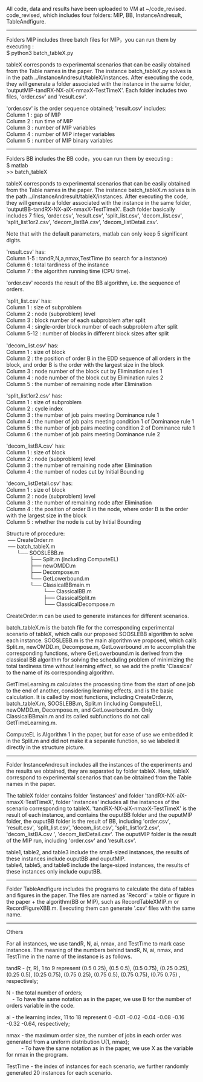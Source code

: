 All code, data and results have been uploaded to VM at ~/code_revised. code_revised, which includes four folders: MIP, BB, InstanceAndresult, TableAndfigure.

------------------------------------------------------------------------------

Folders MIP includes three batch files for MIP，you can run them by executing :  
$ python3 batch_tableX.py

tableX corresponds to experimental scenarios that can be easily obtained from the Table names in the paper.
The instance batch_tableX.py solves is in the path ../InstanceAndresult/tableX/instances.
After executing the code, they will generate a folder associated with the instance in the same folder, 'outputMIP-tandRX-NX-aiX-nmaxX-TestTimeX'. Each folder includes two files, 'order.csv' and 'result.csv'.

'order.csv' is the order sequence obtained;
'result.csv' includes:  
Column 1 : gap of MIP  
Column 2 : run time of MIP  
Column 3 : number of MIP variables  
Column 4 : number of MIP integer variables  
Column 5 : number of MIP binary variables

------------------------------------------------------------------------------

Folders BB includes the BB code，you can run them by executing :  
$ matlab  
\>\> batch_tableX

tableX corresponds to experimental scenarios that can be easily obtained from the Table names in the paper.
The instance batch_tableX.m solves is in the path ../InstanceAndresult/tableX/instances.
After executing the code, they will generate a folder associated with the instance in the same folder, 'outputBB-tandRX-NX-aiX-nmaxX-TestTimeX'. 
Each folder basically includes 7 files, 'order.csv', 'result.csv', 'split_list.csv', 'decom_list.csv', 'split_list1or2.csv', 'decom_listBA.csv', 'decom_listDetail.csv'.

Note that with the default parameters, matlab can only keep 5 significant digits.

'result.csv' has:  
Column 1-5 : tandR,N,a,nmax,TestTime (to search for a instance)  
Column 6 : total tardiness of the instance  
Column 7 : the algorithm running time (CPU time). 

'order.csv' records the result of the BB algorithm,  i.e. the sequence of orders.

'split_list.csv'  has:  
Column 1 : size of subproblem  
Column 2 : node (subproblem) level  
Column 3 : block number of each subproblem after split  
Column 4 : single-order block number of each subproblem after split  
Column 5-12 : number of blocks in diﬀerent block sizes after split  

'decom_list.csv' has:  
Column 1 : size of block  
Column 2 : the position of order B in the EDD sequence of all orders in the block, and order B is the order with the largest size in the block  
Column 3 : node number of the block cut by Elimination rules 1  
Column 4 : node number of the block cut by Elimination rules 2  
Column 5 : the number of remaining node after Elimination  

'split_list1or2.csv' has:  
Column 1 : size of subproblem  
Column 2 : cycle index  
Column 3 : the number of job pairs meeting Dominance rule 1  
Column 4 : the number of job pairs meeting condition 1 of Dominance rule 1  
Column 5 : the number of job pairs meeting condition 2 of Dominance rule 1  
Column 6 : the number of job pairs meeting Dominance rule 2

'decom_listBA.csv' has:  
Column 1 : size of block  
Column 2 : node (subproblem) level  
Column 3 : the number of remaining node after Elimination  
Column 4 : the number of nodes cut by Initial Bounding   

'decom_listDetail.csv' has:  
Column 1 : size of block  
Column 2 : node (subproblem) level  
Column 3 : the number of remaining node after Elimination  
Column 4 : the position of order B in the node, where order B is the order with the largest size in the block  
Column 5 : whether the node is cut by Initial Bounding  

Structure of procedure:  
&nbsp;──&nbsp;CreateOrder.m  
&nbsp;──&nbsp;batch_tableX.m  
&nbsp;&nbsp;&nbsp;&nbsp;&nbsp;&nbsp;&nbsp;└──&nbsp;SOOSLEBB.m  
&nbsp;&nbsp;&nbsp;&nbsp;&nbsp;&nbsp;&nbsp;&nbsp;&nbsp;&nbsp;&nbsp;&nbsp;&nbsp;&nbsp;&nbsp;&nbsp;├──&nbsp;Split.m (including&nbsp;ComputeEL)  
&nbsp;&nbsp;&nbsp;&nbsp;&nbsp;&nbsp;&nbsp;&nbsp;&nbsp;&nbsp;&nbsp;&nbsp;&nbsp;&nbsp;&nbsp;&nbsp;├──&nbsp;newOMDD.m  
&nbsp;&nbsp;&nbsp;&nbsp;&nbsp;&nbsp;&nbsp;&nbsp;&nbsp;&nbsp;&nbsp;&nbsp;&nbsp;&nbsp;&nbsp;&nbsp;├──&nbsp;Decompose.m  
&nbsp;&nbsp;&nbsp;&nbsp;&nbsp;&nbsp;&nbsp;&nbsp;&nbsp;&nbsp;&nbsp;&nbsp;&nbsp;&nbsp;&nbsp;&nbsp;└──&nbsp;GetLowerbound.m  
&nbsp;&nbsp;&nbsp;&nbsp;&nbsp;&nbsp;&nbsp;&nbsp;&nbsp;&nbsp;&nbsp;&nbsp;&nbsp;&nbsp;&nbsp;&nbsp;└──&nbsp;ClassicalBBmain.m  
&nbsp;&nbsp;&nbsp;&nbsp;&nbsp;&nbsp;&nbsp;&nbsp;&nbsp;&nbsp;&nbsp;&nbsp;&nbsp;&nbsp;&nbsp;&nbsp;&nbsp;&nbsp;&nbsp;&nbsp;&nbsp;&nbsp;&nbsp;&nbsp;&nbsp;└──&nbsp;ClassicalBB.m  
&nbsp;&nbsp;&nbsp;&nbsp;&nbsp;&nbsp;&nbsp;&nbsp;&nbsp;&nbsp;&nbsp;&nbsp;&nbsp;&nbsp;&nbsp;&nbsp;&nbsp;&nbsp;&nbsp;&nbsp;&nbsp;&nbsp;&nbsp;&nbsp;&nbsp;├──&nbsp;ClassicalSplit.m  
&nbsp;&nbsp;&nbsp;&nbsp;&nbsp;&nbsp;&nbsp;&nbsp;&nbsp;&nbsp;&nbsp;&nbsp;&nbsp;&nbsp;&nbsp;&nbsp;&nbsp;&nbsp;&nbsp;&nbsp;&nbsp;&nbsp;&nbsp;&nbsp;&nbsp;└──&nbsp;ClassicalDecompose.m

CreateOrder.m can be used to generate instances for different scenarios. 

batch_tableX.m is the batch file for the corresponding experimental scenario of tableX, which calls our proposed SOOSLEBB algorithm to solve each instance. SOOSLEBB.m is the main algorithm we proposed, which calls Split.m, newOMDD.m, Decompose.m, GetLowerbound .m to accomplish the corresponding functions, where GetLowerbound.m is derived from the classical BB algorithm for solving the scheduling problem of minimizing the total tardiness time without learning effect, so we add the prefix 'Classical' to the name of its corresponding algorithm.

GetTimeLearning.m calculates the processing time from the start of one job to the end of another, considering learning effects, and is the basic calculation. It is called by most functions, including CreateOrder.m, batch_tableX.m, SOOSLEBB.m, Split.m (including ComputeEL), newOMDD.m, Decompose.m, and GetLowerbound.m. Only ClassicalBBmain.m and its called subfunctions do not call GetTimeLearning.m.

ComputeEL is Algorithm 1 in the paper, but for ease of use we embedded it in the Split.m and did not make it a separate function, so we labeled it directly in the structure picture.

------------------------------------------------------------------------------

Folder InstanceAndresult includes all the instances of the experiments and the results we obtained, they are separated by folder tableX. Here, tableX correspond to experimental scenarios that can be obtained from the Table names in the paper.

The tableX folder contains folder 'instances' and folder 'tandRX-NX-aiX-nmaxX-TestTimeX', folder 'instances' includes all the instances of the scenario corresponding to tableX. 'tandRX-NX-aiX-nmaxX-TestTimeX' is the result of each instance, and contains the ouputBB folder and the ouputMIP folder, the ouputBB folder is the result of BB, including 'order.csv', 'result.csv', 'split_list.csv', 'decom_list.csv', 'split_list1or2.csv', 'decom_listBA.csv ', 'decom_listDetail.csv'. The ouputMIP folder is the result of the MIP run, including 'order.csv' and 'result.csv'.

table1, table2, and table3 include the small-sized instances, the results of these instances include ouputBB and ouputMIP.  
table4, table5, and table6 include the large-sized instances, the results of these instances only include ouputBB.  

------------------------------------------------------------------------------

Folder TableAndfigure includes the programs to calculate the data of tables and figures in the paper. The files are named as 'Record' + table or figure in the paper + the algorithm(BB or MIP), such as RecordTableXMIP.m or RecordFigureXBB.m. Executing them can generate '.csv' files with the same name.

------------------------------------------------------------------------------

Others

For all instances, we use tandR, N, ai, nmax, and TestTime to mark case instances. The meaning of the numbers behind tandR, N, ai, nmax, and TestTime in the name of the instance is as follows.

tandR - (τ, R), 1 to 9 represent (0.5 0.25), (0.5 0.5), (0.5 0.75), (0.25 0.25), (0.25 0.5), (0.25 0.75), (0.75 0.25), (0.75 0.5), (0.75 0.75), (0.75 0.75) , respectively;

N - the total number of orders;  
&nbsp;&nbsp;&nbsp;&nbsp;- To have the same notation as in the paper, we use B for the number of orders variable in the code.

ai - the learning index, 11 to 18 represent 0 -0.01 -0.02 -0.04 -0.08 -0.16 -0.32 -0.64, respectively;

nmax - the maximum order size, the number of jobs in each order was generated from a uniform distribution U(1, nmax);  
&nbsp;&nbsp;&nbsp;&nbsp;&nbsp;&nbsp;&nbsp;&nbsp;&nbsp;&nbsp;- To have the same notation as in the paper, we use X as the variable for nmax in the program.

TestTime - the index of instances for each scenario, we further randomly generated 20 instances for each scenario.



